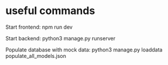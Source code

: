 # useful commands

Start frontend:
npm run dev

Start backend:
python3 manage.py runserver

Populate database with mock data:
python3 manage.py loaddata populate_all_models.json
